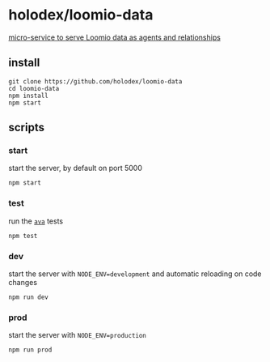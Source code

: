 # holodex/loomio-data

[micro-service to serve Loomio data as agents and relationships](https://github.com/open-app/holodex/issues/76)

## install

```
git clone https://github.com/holodex/loomio-data
cd loomio-data
npm install
npm start
```

## scripts

### start

start the server, by default on port 5000

```
npm start
```

### test

run the [`ava`](https://www.npmjs.com/package/ava) tests

```
npm test
```

### dev

start the server with `NODE_ENV=development` and automatic reloading on code changes

```
npm run dev
```

### prod

start the server with `NODE_ENV=production`

```
npm run prod
```
